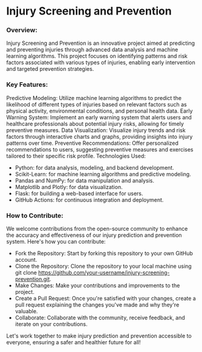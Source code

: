 # Injury Screening and Prevention
### Overview:
Injury Screening and Prevention is an innovative project aimed at predicting and preventing injuries through advanced data analysis and machine learning algorithms. This project focuses on identifying patterns and risk factors associated with various types of injuries, enabling early intervention and targeted prevention strategies.

### Key Features:
Predictive Modeling: Utilize machine learning algorithms to predict the likelihood of different types of injuries based on relevant factors such as physical activity, environmental conditions, and personal health data.
Early Warning System: Implement an early warning system that alerts users and healthcare professionals about potential injury risks, allowing for timely preventive measures.
Data Visualization: Visualize injury trends and risk factors through interactive charts and graphs, providing insights into injury patterns over time.
Preventive Recommendations: Offer personalized recommendations to users, suggesting preventive measures and exercises tailored to their specific risk profile.
Technologies Used:
* Python: for data analysis, modeling, and backend development.
* Scikit-Learn: for machine learning algorithms and predictive modeling.
* Pandas and NumPy: for data manipulation and analysis.
* Matplotlib and Plotly: for data visualization.
* Flask: for building a web-based interface for users.
* GitHub Actions: for continuous integration and deployment.

### How to Contribute:
We welcome contributions from the open-source community to enhance the accuracy and effectiveness of our injury prediction and prevention system. Here's how you can contribute:

* Fork the Repository: Start by forking this repository to your own GitHub account.
* Clone the Repository: Clone the repository to your local machine using git clone https://github.com/your-username/injury-screening-prevention.git.
* Make Changes: Make your contributions and improvements to the project.
* Create a Pull Request: Once you're satisfied with your changes, create a pull request explaining the changes you've made and why they're valuable.
* Collaborate: Collaborate with the community, receive feedback, and iterate on your contributions.

Let's work together to make injury prediction and prevention accessible to everyone, ensuring a safer and healthier future for all!
